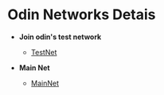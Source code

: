 # Odin Networks Detais

* **Join odin's test network** 
  * [TestNet](https://github.com/ODIN-PROTOCOL/networks/tree/master/testnets/testnet-heimdall)

* **Main Net** 
  * [MainNet](https://github.com/ODIN-PROTOCOL/networks/tree/master/mainnets/odin-1)



